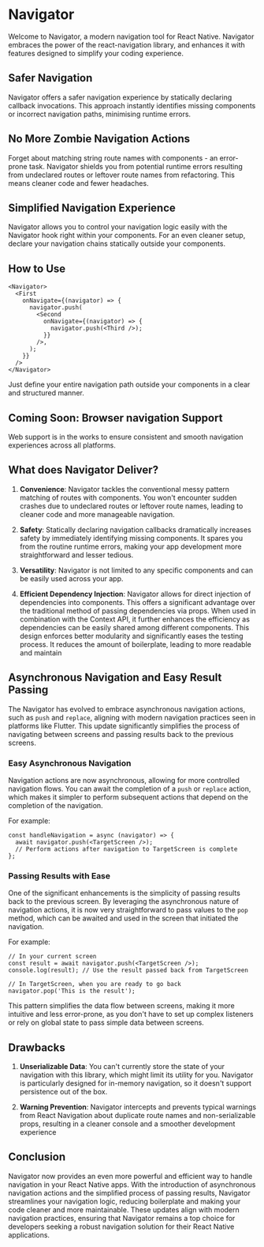 # Navigator

Welcome to Navigator, a modern navigation tool for React Native. Navigator embraces the power of the react-navigation library, and enhances it with features designed to simplify your coding experience.

## Safer Navigation

Navigator offers a safer navigation experience by statically declaring callback invocations. This approach instantly identifies missing components or incorrect navigation paths, minimising runtime errors.

## No More Zombie Navigation Actions

Forget about matching string route names with components - an error-prone task. Navigator shields you from potential runtime errors resulting from undeclared routes or leftover route names from refactoring. This means cleaner code and fewer headaches.

## Simplified Navigation Experience

Navigator allows you to control your navigation logic easily with the Navigator hook right within your components. For an even cleaner setup, declare your navigation chains statically outside your components.

## How to Use

```tsx
<Navigator>
  <First
    onNavigate={(navigator) => {
      navigator.push(
        <Second
          onNavigate={(navigator) => {
            navigator.push(<Third />);
          }}
        />,
      );
    }}
  />
</Navigator>
```

Just define your entire navigation path outside your components in a clear and structured manner.

## Coming Soon: Browser navigation Support

Web support is in the works to ensure consistent and smooth navigation experiences across all platforms.

## What does Navigator Deliver?

1. **Convenience**: Navigator tackles the conventional messy pattern matching of routes with components. You won't encounter sudden crashes due to undeclared routes or leftover route names, leading to cleaner code and more manageable navigation.

2. **Safety**: Statically declaring navigation callbacks dramatically increases safety by immediately identifying missing components. It spares you from the routine runtime errors, making your app development more straightforward and lesser tedious.

3. **Versatility**: Navigator is not limited to any specific components and can be easily used across your app.

4. **Efficient Dependency Injection**: Navigator allows for direct injection of dependencies into components. This offers a significant advantage over the traditional method of passing dependencies via props. When used in combination with the Context API, it further enhances the efficiency as dependencies can be easily shared among different components. This design enforces better modularity and significantly eases the testing process. It reduces the amount of boilerplate, leading to more readable and maintain

## Asynchronous Navigation and Easy Result Passing

The Navigator has evolved to embrace asynchronous navigation actions, such as `push` and `replace`, aligning with modern navigation practices seen in platforms like Flutter. This update significantly simplifies the process of navigating between screens and passing results back to the previous screens.

### Easy Asynchronous Navigation

Navigation actions are now asynchronous, allowing for more controlled navigation flows. You can await the completion of a `push` or `replace` action, which makes it simpler to perform subsequent actions that depend on the completion of the navigation. 

For example:

```tsx
const handleNavigation = async (navigator) => {
  await navigator.push(<TargetScreen />);
  // Perform actions after navigation to TargetScreen is complete
};
```

### Passing Results with Ease

One of the significant enhancements is the simplicity of passing results back to the previous screen. By leveraging the asynchronous nature of navigation actions, it is now very straightforward to pass values to the `pop` method, which can be awaited and used in the screen that initiated the navigation.

For example:

```tsx
// In your current screen
const result = await navigator.push(<TargetScreen />);
console.log(result); // Use the result passed back from TargetScreen

// In TargetScreen, when you are ready to go back
navigator.pop('This is the result');
```

This pattern simplifies the data flow between screens, making it more intuitive and less error-prone, as you don't have to set up complex listeners or rely on global state to pass simple data between screens.

## Drawbacks

1. **Unserializable Data**: You can't currently store the state of your navigation with this library, which might limit its utility for you. Navigator is particularly designed for in-memory navigation, so it doesn't support persistence out of the box.

2. **Warning Prevention**: Navigator intercepts and prevents typical warnings from React Navigation about duplicate route names and non-serializable props, resulting in a cleaner console and a smoother development experience

## Conclusion

Navigator now provides an even more powerful and efficient way to handle navigation in your React Native apps. With the introduction of asynchronous navigation actions and the simplified process of passing results, Navigator streamlines your navigation logic, reducing boilerplate and making your code cleaner and more maintainable. These updates align with modern navigation practices, ensuring that Navigator remains a top choice for developers seeking a robust navigation solution for their React Native applications.
